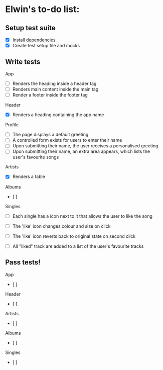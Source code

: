 # Elwin's to-do list:

## Setup test suite
- [x] Install dependencies
- [x] Create test setup file and mocks

## Write tests

App
- [ ] Renders the heading inside a header tag
- [ ] Renders main content inside the main tag
- [ ] Render a footer inside the footer tag

Header
- [x] Renders a heading containing the app name

Profile
- [ ] The page displays a default greeting
- [ ] A controlled form exists for users to enter their name
- [ ] Upon submitting their name, the user receives a personalised greeting
- [ ] Upon submitting their name, an extra area appears, which lists the user's favourite songs

Artists
- [x] Renders a table

Albums
- [ ]

Singles
- [ ] Each single has a icon next to it that allows the user to like the song
- [ ] The 'like' icon changes colour and size on click
- [ ] The 'like' icon reverts back to original state on second click
- [ ] All "liked" track are added to a list of the user's favourite tracks


## Pass tests!

App
- [ ]

Header
- [ ]

Artists
- [ ]

Albums
- [ ]

Singles
- [ ]